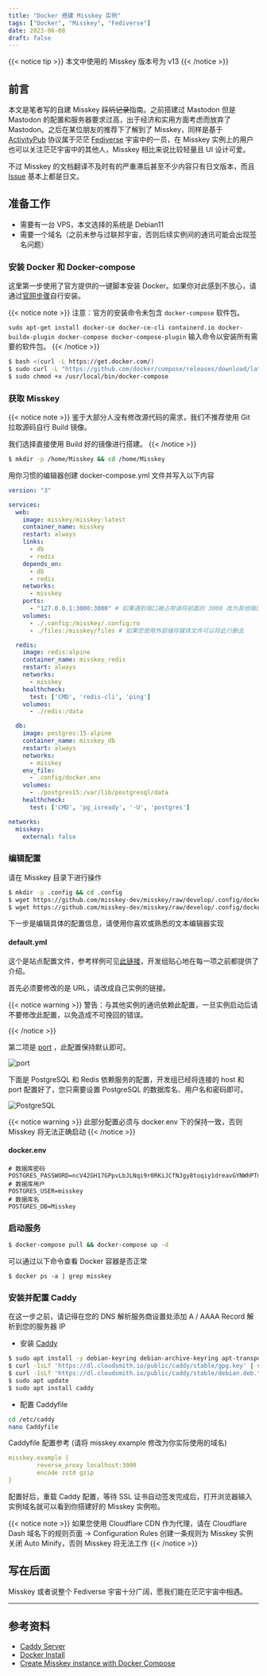 ```yaml
---
title: "Docker 搭建 Misskey 实例"
tags: ["Docker", "Misskey", "Fediverse"]
date: 2023-06-08  
draft: false
---
```


{{< notice tip >}} 本文中使用的 Misskey 版本号为 v13 {{< /notice >}}

## 前言

本文是笔者写的自建 Misskey ~~踩坑记录~~指南。之前搭建过 Mastodon 但是 Mastodon 的配置和服务器要求过高，出于经济和实用方面考虑而放弃了 Mastodon。之后在某位朋友的推荐下了解到了 Misskey，同样是基于 [ActivityPub](https://en.wikipedia.org/wiki/ActivityPub) 协议属于茫茫 [Fediverse](https://en.wikipedia.org/wiki/Fediverse) 宇宙中的一员，在 Misskey 实例上的用户也可以关注茫茫宇宙中的其他人，Misskey 相比来说比较轻量且 UI 设计可爱。

不过 Misskey 的文档翻译不及时有的严重滞后甚至不少内容只有日文版本，而且 [Issue](https://github.com/misskey-dev/misskey/issues) 基本上都是日文。

## 准备工作

- 需要有一台 VPS，本文选择的系统是 Debian11
- 需要一个域名（之前未参与过联邦宇宙，否则后续实例间的通讯可能会出现签名问题）

### 安装 Docker 和 Docker-compose

这里第一步使用了官方提供的一键脚本安装 Docker。如果你对此感到不放心，请通过[官网步骤](https://docs.docker.com/engine/install/debian/)自行安装。

{{< notice note >}} 注意：官方的安装命令未包含 `docker-compose` 软件包。

`sudo apt-get install docker-ce docker-ce-cli containerd.io docker-buildx-plugin docker-compose docker-compose-plugin` 输入命令以安装所有需要的软件包。 {{< /notice >}}

```bash
$ bash <(curl -L https://get.docker.com/)
$ sudo curl -L "https://github.com/docker/compose/releases/download/latest/docker-compose-$(uname -s)-$(uname -m)" -o /usr/local/bin/docker-compose
$ sudo chmod +x /usr/local/bin/docker-compose
```

### 获取 Misskey

{{< notice note >}} 鉴于大部分人没有修改源代码的需求，我们不推荐使用 Git 拉取源码自行 Build 镜像。

我们选择直接使用 Build 好的镜像进行搭建。
{{< /notice >}}

```bash
$ mkdir -p /home/Misskey && cd /home/Misskey
```

用你习惯的编辑器创建 docker-compose.yml 文件并写入以下内容

```yml
version: "3"

services:
  web:
    image: misskey/misskey:latest
    container_name: misskey
    restart: always
    links:
      - db
      - redis
    depends_on:
      - db
      - redis
    networks:
      - misskey
    ports:
      - "127.0.0.1:3000:3000" # 如果遇到端口被占用请将前面的 3000 改为其他端口
    volumes:
      - ./.config:/misskey/.config:ro
      - ./files:/misskey/files # 如果您使用外部储存媒体文件可以将此行删去

  redis:
    image: redis:alpine
    container_name: misskey_redis
    restart: always
    networks:
      - misskey
    healthcheck:
      test: ['CMD', 'redis-cli', 'ping']
    volumes:
      - ./redis:/data

  db:
    image: postgres:15-alpine
    container_name: misskey_db
    restart: always
    networks:
      - misskey
    env_file:
      - .config/docker.env
    volumes:
      - ./postgres15:/var/lib/postgresql/data
    healthcheck:
      test: ['CMD', 'pg_isready', '-U', 'postgres']

networks:
  misskey:
    external: false
```

### 编辑配置

请在 Misskey 目录下进行操作

```bash
$ mkdir -p .config && cd .config
$ wget https://github.com/misskey-dev/misskey/raw/develop/.config/docker_example.yml && cp docker_example.yml default.yml
$ wget https://github.com/misskey-dev/misskey/raw/develop/.config/docker_example.env && cp docker_example.env docker.env
```

下一步是编辑具体的配置信息，请使用你喜欢或熟悉的文本编辑器实现

#### default.yml

这个是站点配置文件，参考样例可见[此链接](https://github.com/misskey-dev/misskey/blob/develop/.config/docker_example.yml)，开发组贴心地在每一项之前都提供了介绍。

首先必须要修改的是 URL，请改成自己实例的链接。

{{< notice warning >}} 警告：与其他实例的通讯依赖此配置，一旦实例启动后请不要修改此配置，以免造成不可挽回的错误。

{{< /notice >}}

第二项是 [port](https://github.com/misskey-dev/misskey/blob/develop/.config/docker_example.yml#L31) ，此配置保持默认即可。

![port](/img/Misskey/docker_port.png)

下面是 PostgreSQL 和 Redis 依赖服务的配置，开发组已经将连接的 host 和 port 配置好了，您只需要设置 PostgreSQL 的数据库名、用户名和密码即可。

![PostgreSQL](/img/Misskey/docker_PostgreSQL.png)

{{< notice warning >}}
此部分配置必须与 docker.env 下的保持一致，否则 Misskey 将无法正确启动
{{< /notice >}}

#### docker.env

```env
# 数据库密码
POSTGRES_PASSWORD=ncV42GH17GPpvLbJLNqi9r0RKiJCfNJgy8toqiy1dreavGYNWhPTmjGgEqeJC5G8
# 数据库用户
POSTGRES_USER=misskey
# 数据库名
POSTGRES_DB=Misskey
```

### 启动服务

```bash 
$ docker-compose pull && docker-compose up -d
```

可以通过以下命令查看 Docker 容器是否正常

```shell
$ docker ps -a | grep misskey
```

### 安装并配置 Caddy

在这一步之前，请记得在您的 DNS 解析服务商设置处添加 A / AAAA Record 解析到您的服务器 IP

* 安装 [Caddy](https://caddyserver.com/docs/install)

```bash
$ sudo apt install -y debian-keyring debian-archive-keyring apt-transport-https
$ curl -1sLf 'https://dl.cloudsmith.io/public/caddy/stable/gpg.key' | sudo gpg --dearmor -o /usr/share/keyrings/caddy-stable-archive-keyring.gpg
$ curl -1sLf 'https://dl.cloudsmith.io/public/caddy/stable/debian.deb.txt' | sudo tee /etc/apt/sources.list.d/caddy-stable.list
$ sudo apt update
$ sudo apt install caddy
```

* 配置 Caddyfile

```bash
cd /etc/caddy
nano Caddyfile
```

Caddyfile 配置参考 (请将 misskey.example 修改为你实际使用的域名)

```yml
misskey.example {
        reverse_proxy localhost:3000
        encode zstd gzip
}
```

配置好后，重载 Caddy 配置，等待 SSL 证书自动签发完成后，打开浏览器输入实例域名就可以看到你搭建好的 Misskey 实例啦。

{{< notice note >}}
如果您使用 Cloudflare CDN 作为代理，请在 Cloudflare Dash 域名下的规则页面 -> Configuration Rules 创建一条规则为 Misskey 实例关闭 Auto Minify，否则 Misskey 将无法工作
{{< /notice >}}

## 写在后面

Misskey 或者说整个 Fediverse 宇宙十分广阔，愿我们能在茫茫宇宙中相遇。

- - -
## 参考资料

- [Caddy Server](https://caddyserver.com/docs/)
- [Docker Install](https://docs.docker.com/engine/install/debian/)
- [Create Misskey instance with Docker Compose](https://misskey-hub.net/en/docs/install/docker.html)